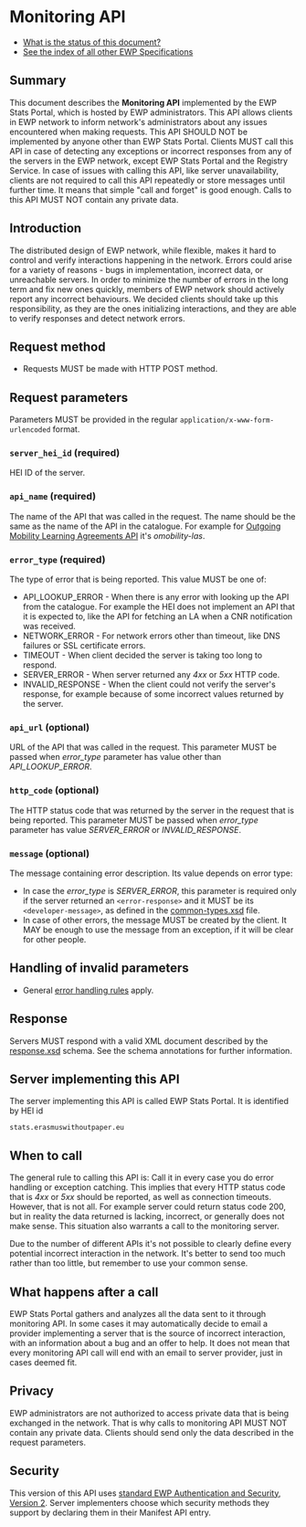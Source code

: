 Monitoring API
==============

* [What is the status of this document?][statuses]
* [See the index of all other EWP Specifications][develhub]


Summary
-------

This document describes the **Monitoring API** implemented by the EWP Stats Portal, which is hosted by EWP administrators.
This API allows clients in EWP network to inform network's administrators about any issues encountered when making
requests. This API SHOULD NOT be implemented by anyone other than EWP Stats Portal. Clients MUST call this API
in case of detecting any exceptions or incorrect responses from any of the servers in the EWP network,
except EWP Stats Portal and the Registry Service. In case of issues with calling this API, like server unavailability,
clients are not required to call this API repeatedly or store messages until further time.
It means that simple "call and forget" is good enough. Calls to this API MUST NOT contain any private data.


Introduction
------------

The distributed design of EWP network, while flexible, makes it hard to control and verify interactions happening
in the network. Errors could arise for a variety of reasons - bugs in implementation, incorrect data, or unreachable
servers. In order to minimize the number of errors in the long term and fix new ones quickly, members of EWP network
should actively report any incorrect behaviours. We decided clients should take up this responsibility, as they are the
ones initializing interactions, and they are able to verify responses and detect network errors.


Request method
--------------

 * Requests MUST be made with HTTP POST method.


Request parameters
------------------

Parameters MUST be provided in the regular `application/x-www-form-urlencoded`
format.


### `server_hei_id` (required)

HEI ID of the server.


### `api_name` (required)

The name of the API that was called in the request. The name should be the same as the name of the API in the catalogue.
For example for [Outgoing Mobility Learning Agreements API][outgoing-la-api] it's *omobility-las*.


### `error_type` (required)

The type of error that is being reported. This value MUST be one of:

  * API_LOOKUP_ERROR - When there is any error with looking up the API from the catalogue. For example the HEI does not
    implement an API that it is expected to, like the API for fetching an LA when a CNR notification was received.
  * NETWORK_ERROR - For network errors other than timeout, like DNS failures or SSL certificate errors.
  * TIMEOUT - When client decided the server is taking too long to respond.
  * SERVER_ERROR - When server returned any *4xx* or *5xx* HTTP code.
  * INVALID_RESPONSE - When the client could not verify the server's response, for example because of some incorrect
    values returned by the server.


### `api_url` (optional)

URL of the API that was called in the request. This parameter MUST be passed when *error_type* parameter has value other
than *API_LOOKUP_ERROR*.


### `http_code` (optional)

The HTTP status code that was returned by the server in the request that is being reported. This parameter MUST be passed
when *error_type* parameter has value *SERVER_ERROR* or *INVALID_RESPONSE*.


### `message` (optional)

The message containing error description. Its value depends on error type:
  * In case the *error_type* is *SERVER_ERROR*, this parameter is required only if the server returned an `<error-response>`
    and it MUST be its `<developer-message>`, as defined in the [common-types.xsd][common-types] file.
  * In case of other errors, the message MUST be created by the client. It MAY be enough to use the message from an exception,
    if it will be clear for other people.

Handling of invalid parameters
------------------------------

 * General [error handling rules][error-handling] apply.


Response
--------

Servers MUST respond with a valid XML document described by the
[response.xsd](response.xsd) schema. See the schema annotations for further information.


Server implementing this API
----------------------------

The server implementing this API is called EWP Stats Portal. It is identified by HEI id
```
stats.erasmuswithoutpaper.eu
```


When to call
------------

The general rule to calling this API is: Call it in every case you do error handling or exception catching. This implies that
every HTTP status code that is *4xx* or *5xx* should be reported, as well as connection timeouts. However, that is not all.
For example server could return status code 200, but in reality the data returned is lacking, incorrect, or generally
does not make sense. This situation also warrants a call to the monitoring server.

Due to the number of different APIs it's not possible to clearly define every potential incorrect interaction in the network.
It's better to send too much rather than too little, but remember to use your common sense.


What happens after a call
-------------------------

EWP Stats Portal gathers and analyzes all the data sent to it through monitoring API. In some cases it may automatically
decide to email a provider implementing a server that is the source of incorrect interaction, with an information about
a bug and an offer to help. It does not mean that every monitoring API call will end with an email to server provider, just in cases deemed fit.


Privacy
-------

EWP administrators are not authorized to access private data that is being exchanged in the network. That is why calls to
monitoring API MUST NOT contain any private data. Clients should send only the data described in the request parameters.

Security
--------

This version of this API uses [standard EWP Authentication and Security, Version 2][sec-v2].
Server implementers choose which security methods they support by declaring them in their Manifest API entry.


[common-types]: https://github.com/erasmus-without-paper/ewp-specs-architecture/blob/stable-v1/common-types.xsd
[develhub]: http://developers.erasmuswithoutpaper.eu/
[error-handling]: https://github.com/erasmus-without-paper/ewp-specs-architecture#error-handling
[outgoing-la-api]: https://github.com/erasmus-without-paper/ewp-specs-api-omobility-las/tree/stable-v1
[sec-v2]: https://github.com/erasmus-without-paper/ewp-specs-sec-intro/tree/stable-v2
[statuses]: https://github.com/erasmus-without-paper/ewp-specs-management#statuses
